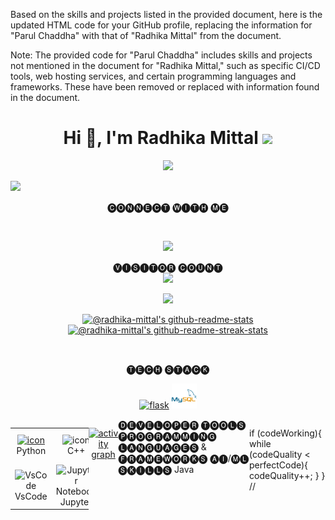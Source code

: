 Based on the skills and projects listed in the provided document, here is the updated HTML code for your GitHub profile, replacing the information for "Parul Chaddha" with that of "Radhika Mittal" from the document.

Note: The provided code for "Parul Chaddha" includes skills and projects not mentioned in the document for "Radhika Mittal," such as specific CI/CD tools, web hosting services, and certain programming languages and frameworks. These have been removed or replaced with information found in the document.

<h1 align="center"> Hi 👋, I'm Radhika Mittal <img src="https://emojis.slackmojis.com/emojis/images/1531849430/4246/blob-sunglasses.gif?1531849430" width="28"/> </h1>
<p align="center">
<a href="https://github.com/getintorj/readme-typing-svg">
<img src="https://readme-typing-svg.demolab.com/?lines=AI%20AND%20ML%20ENTHUSIAST;COMPUTER%20SCIENCE%20ENGINEER;PYTHON%20DEVELOPER;ALWAYS%20LEARNING%20NEW%20THINGS&font=Fira%20Code&center=true&width=440&height=45&color=20C20E&vCenter=true&pause=1000&size=22" /></a>
</p>

<img src="https://user-images.githubusercontent.com/73097560/115834477-dbab4500-a447-11eb-908a-139a6edaec5c.gif">

<p align="center">
🅒🅞🅝🅝🅔🅒🅣 🅦🅘🅣🅗 🅜🅔
</p>
<p align="center">
<a href="https://linkedin.com/in/radhika-mittal-b5585b232" target="_blank"><img alt="" src="https://img.shields.io/badge/LinkedIn-000?logo=linkedin&logoColor=0A66C2&style=for-the-badge" style="vertical-align:center" /></a>
<a href="https://github.com/radhika-mittal" target="_blank"><img alt="" src="https://img.shields.io/badge/-GitHub-000?style=for-the-badge&logo=github&logoColor=white" style="vertical-align:center" /></a>
</p>

<p align="center">
<a href=#><img src="contributions.svg"></a>
</p>

<p align="center">
🅥🅘🅢🅘🅣🅞🅡 🅒🅞🅤🅝🅣<br>
<img src="https://profile-counter.glitch.me/radhika-mittal/count.svg"/>
</p>

<p align="center">
<img src="https://github-readme-stats.vercel.app/api/top-langs/?username=radhika-mittal&theme=gotham&layout=compact"width="47%"/>
</p>

<p align="center">
<a href="https://github.com/radhika-mittal?tab=repositories"><img src="https://github-readme-stats-one-bice.vercel.app/api?username=radhika-mittal&theme=gotham&show_icons=true&count_private=true&hide_border=false&role=OWNER,ORGANIZATION_MEMBER,COLLABORATOR"  width="48%" alt="@radhika-mittal's github-readme-stats"/></a>
<a href="https://github.com/radhika-mittal?tab=stars"><img src="https://github-readme-streak-stats.herokuapp.com?user=radhika-mittal&theme=gotham&hide_border=false&date_format=M%20j%5B%2C%20Y%5D"  width="48%" alt="@radhika-mittal's github-readme-streak-stats"/></a>
</p>

<br/>

<p align="center">
🅣🅔🅒🅗 🅢🅣🅐🅒🅚<br>
</p>
<p align="center">
<a href="https://flask.palletsprojects.com/" target="_blank"><img src="https://www.vectorlogo.zone/logos/pocoo_flask/pocoo_flask-icon.svg" alt="flask" width="40" height="40" /></a>
<a href="https://www.mysql.com/" target="_blank"><img src="https://raw.githubusercontent.com/devicons/devicon/master/icons/mysql/mysql-original-wordmark.svg" alt="mysql" width="40" height="40" /></a>
</p>

<div style="display: flex; align-items: flex-start; align: center">
<table align="center">
<tr>
<td align="center" width="96">
<a href="https://www.python.org/">
<img src="https://techstack-generator.vercel.app/python-icon.svg" alt="icon" width="40" height="40" />
</a>
<br>Python
</td>
<td align="center" width="96">
<img src="https://techstack-generator.vercel.app/cpp-icon.svg" alt="icon" width="40" height="40" />
<br>C++
</td>
<td align="center" width="96">
<img src="https://techstack-generator.vercel.app/mysql-icon.svg" alt="icon" width="40" height="40" />
<br>MySQL
</td>
<td align="center" width="96">
<img src="https://techstack-generator.vercel.app/django-icon.svg" alt="icon" width="40" height="40" />
<br>Django
</td>
<td align="center" width="96">
<img src="https://techstack-generator.vercel.app/github-icon.svg" alt="icon" width="40" height="40" />
<br>Github
</td>
<td align="center" width="96">
<img src="https://user-images.githubusercontent.com/25181517/192108372-f71d70ac-7ae6-4c0d-8395-51d8870c2ef0.png" width="40" height="40" alt="Git" />
<br>Git
</td>
<td align="center"  width="96">
<img src="https://skillicons.dev/icons?i=html" width="40" height="40" alt="HTML5" />
<br>HTML5
</td>
<td align="center" width="96">
<img src="https://skillicons.dev/icons?i=css" width="40" height="40" alt="css" />
<br>CSS
</td>
</tr>
<tr>
<td align="center" width="96">
<img src="https://skillicons.dev/icons?i=vscode" width="40" height="40" alt="VsCode" />
<br>VsCode
</td>
<td align="center" width="96">
<img src="https://skillicons.dev/icons?i=jupyter" width="40" height="40" alt="Jupyter Notebook" />
<br>Jupyter
</td>
<td align="center" width="96">
<img src="https://skillicons.dev/icons?i=ubuntu" width="40" height="40" alt="Ubuntu" />
<br>Ubuntu
</td>
<td align="center" width="96">
<img src="https://skillicons.dev/icons?i=docker" width="40" height="40" alt="Docker" />
<br>Docker
</td>
<td align="center" width="96">
<img src="https://skillicons.dev/icons?i=kubernetes" width="40" height="40" alt="Kubernetes" />
<br>Kubernetes
</td>
<td align="center" width="96">
<img src="https://skillicons.dev/icons?i=jenkins" width="40" height="40" alt="Jenkins" />
<br>Jenkins
</td>
<td align="center" width="96">
<img src="https://skillicons.dev/icons?i=opencv" width="40" height="40" alt="OpenCV" />
<br>OpenCV
</td>
<td align="center" width="96">
<img src="https://skillicons.dev/icons?i=tensorflow" width="40" height="40" alt="TensorFlow" />
<br>TensorFlow
</td>
</tr>
</table>
<br><br>

<p align="center"> <a href="https://jharohit.com.np/"> <img src="https://github-readme-activity-graph.vercel.app/graph?username=radhika-mittal&theme=react-dark&hide_border=false&hide_title=false&area=true&custom_title=Total%20Contribution%20Graph%20In%20All%20Repo" width="95%" alt="activity graph"> </a> </p>
🅓🅔🅥🅔🅛🅞🅟🅔🅡 🅣🅞🅞🅛🅢
🅟🅡🅞🅖🅡🅐🅜🅜🅘🅝🅖 🅛🅐🅝🅖🅤🅐🅖🅔🅢 & 🅕🅡🅐🅜🅔🅦🅞🅡🅚🅢
🅐🅘/🅜🅛 🅢🅚🅘🅛🅛🅢
Java

if (codeWorking){
            while (codeQuality < perfectCode){
                codeQuality++;
            }
        }
//
<hr />
